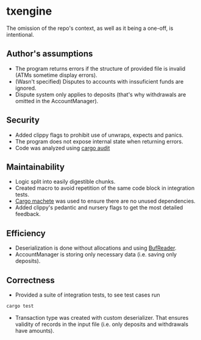 # txengine

The omission of the repo's context, as well as it being a one-off, is intentional.

## Author's assumptions
- The program returns errors if the structure of provided file is invalid (ATMs sometime display errors).
- (Wasn't specified) Disputes to accounts with inssuficient funds are ignored.
- Dispute system only applies to deposits (that's why withdrawals are omitted in the AccountManager).

## Security
- Added clippy flags to prohibit use of unwraps, expects and panics.
- The program does not expose internal state when returning errors.
- Code was analyzed using [cargo audit](https://github.com/rustsec/rustsec?tab=readme-ov-file)

## Maintainability
- Logic split into easily digestible chunks.
- Created macro to avoid repetition of the same code block in integration tests.
- [Cargo machete](https://github.com/bnjbvr/cargo-machete) was used to ensure there are no unused dependencies.
- Added clippy's pedantic and nursery flags to get the most detailed feedback.

## Efficiency
- Deserialization is done without allocations and using [BufReader](https://doc.rust-lang.org/std/io/struct.BufReader.html).
- AccountManager is storing only necessary data (i.e. saving only deposits).

## Correctness
- Provided a suite of integration tests, to see test cases run
```sh
cargo test
```
- Transaction type was created with custom deserializer. That ensures validity of records in the input file (i.e. only deposits and withdrawals have amounts).
